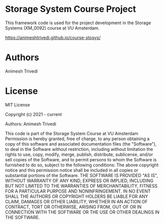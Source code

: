 # Storage System Course Project

This framework code is used for the project development in the Storage Systems (XM_0092) course at VU Amsterdam. 

https://animeshtrivedi.github.io/course-stosys/ 


# Authors
Animesh Trivedi 

# License 
MIT License

Copyright (c) 2021 - current

Authors:  Animesh Trivedi

This code is part of the Storage System Course at VU Amsterdam
Permission is hereby granted, free of charge, to any person obtaining a copy
of this software and associated documentation files (the "Software"), to deal
in the Software without restriction, including without limitation the rights
to use, copy, modify, merge, publish, distribute, sublicense, and/or sell
copies of the Software, and to permit persons to whom the Software is
furnished to do so, subject to the following conditions:
The above copyright notice and this permission notice shall be included in all
copies or substantial portions of the Software.
THE SOFTWARE IS PROVIDED "AS IS", WITHOUT WARRANTY OF ANY KIND, EXPRESS OR
IMPLIED, INCLUDING BUT NOT LIMITED TO THE WARRANTIES OF MERCHANTABILITY,
FITNESS FOR A PARTICULAR PURPOSE AND NONINFRINGEMENT. IN NO EVENT SHALL THE
AUTHORS OR COPYRIGHT HOLDERS BE LIABLE FOR ANY CLAIM, DAMAGES OR OTHER
LIABILITY, WHETHER IN AN ACTION OF CONTRACT, TORT OR OTHERWISE, ARISING FROM,
OUT OF OR IN CONNECTION WITH THE SOFTWARE OR THE USE OR OTHER DEALINGS IN THE
SOFTWARE.